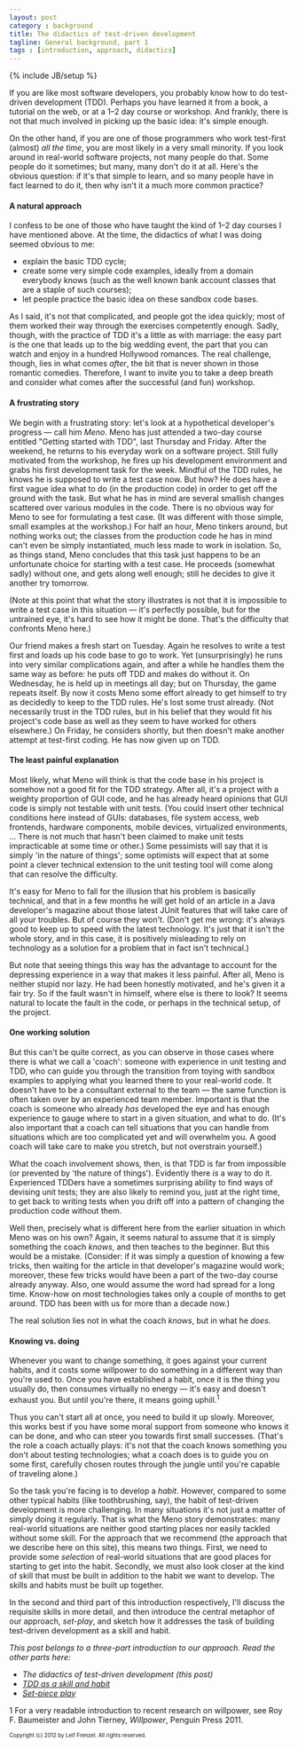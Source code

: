 ```yaml
---
layout: post
category : background
title: The didactics of test-driven development
tagline: General background, part 1
tags : [introduction, approach, didactics]
---
```

{% include JB/setup %}

If you are like most software developers, you probably know how to do 
test-driven development (TDD). Perhaps you have learned it from a book, a
tutorial on the web, or at a 1&ndash;2 day course or workshop. And frankly,
there is not that much involved in picking up the basic idea: it's simple 
enough.

On the other hand, if you are one of those programmers who work test-first
(almost) _all the time_, you are most likely in a very small minority. If you
look around in real-world software projects, not many people do that. Some
people do it sometimes; but many, many don't do it at all. Here's the obvious
question: if it's that simple to learn, and so many people have in fact 
learned to do it, then why isn't it a much more common practice?


#### A natural approach

I confess to be one of those who have taught the kind of 1&ndash;2 day courses
I have mentioned above. At the time, the didactics of what I was doing seemed
obvious to me:

<ul>
  <li>explain the basic TDD cycle;</li>
  <li>create some very simple code examples, ideally from a domain everybody
  knows (such as the well known bank account classes that are a staple of
  such courses);</li>
  <li>let people practice the basic idea on these sandbox code bases.</li>
</ul>

As I said, it's not that complicated, and people got the idea quickly; most
of them worked their way through the exercises competently enough. Sadly,
though, with the practice of TDD it's a little as with marriage: the easy part
is the one that leads up to the big wedding event, the part that you can watch
and enjoy in a hundred Hollywood romances. The real challenge, though, lies
in what comes _after_, the bit that is never shown in those romantic comedies. 
Therefore, I want to invite you to take a deep breath and consider what comes
after the successful (and fun) workshop.


#### A frustrating story

We begin with a frustrating story: let's look at a hypothetical developer's
progress &mdash; call him _Meno_. Meno has just attended a two-day course
entitled "Getting started with TDD", last Thursday and Friday. After the
weekend, he returns to his everyday work on a software project. Still fully
motivated from the workshop, he fires up his development environment and grabs
his first development task for the week. Mindful of the TDD rules, he knows he
is supposed to write a test case now. But how? He does have a first vague idea
what to do (in the production code) in order to get off the ground with the
task. But what he has in mind are several smallish changes scattered over 
various modules in the code. There is no obvious way for Meno to see for
formulating a test case. (It was different with those simple, small examples
at the workshop.) For half an hour, Meno tinkers around, but nothing works 
out; the classes from the production code he has in mind can't even be simply
instantiated, much less made to work in isolation. So, as things stand, Meno
concludes that this task just happens to be an unfortunate choice for starting
with a test case. He proceeds (somewhat sadly) without one, and gets along well
enough; still he decides to give it another try tomorrow.

(Note at this point that what the story illustrates is not that it is 
impossible to write a test case in this situation &mdash; it's perfectly 
possible, but for the untrained eye, it's hard to see how it might be done.
That's the difficulty that confronts Meno here.)

Our friend makes a fresh start on Tuesday. Again he resolves to write a test
first and loads up his code base to go to work. Yet (unsurprisingly) he runs
into very similar complications again, and after a while he handles them the
same way as before: he puts off TDD and makes do without it. On Wednesday, he
is held up in meetings all day; but on Thursday, the game repeats itself. By
now it costs Meno some effort already to get himself to try as decidedly to
keep to the TDD rules. He's lost some trust already. (Not necessarily trust in
the TDD rules, but in his belief that they would fit his project's code base
as well as they seem to have worked for others elsewhere.)  On Friday, he
considers shortly, but then doesn't make another attempt at test-first coding.
He has now given up on TDD.


#### The least painful explanation

Most likely, what Meno will think is that the code base in his project is
somehow not a good fit for the TDD strategy. After all, it's a project with
a weighty proportion of GUI code, and he has already heard opinions that GUI
code is simply not testable with unit tests. (You could insert other technical
conditions here instead of GUIs: databases, file system access, web frontends,
hardware components, mobile devices, virtualized environments, ... There is
not much that hasn't been claimed to make unit tests impracticable at some
time or other.) Some pessimists will say that it is simply 'in the nature of
things'; some optimists will expect that at some point a clever technical
extension to the unit testing tool will come along that can resolve the
difficulty.

It's easy for Meno to fall for the illusion that his problem is basically
technical, and that in a few months he will get hold of an article in a 
Java developer's magazine about those latest JUnit features that will take
care of all your troubles. But of course they won't. (Don't get me wrong: it's
always good to keep up to speed with the latest technology. It's just that it
isn't the whole story, and in this case, it is positively misleading to rely
on technology as a solution for a problem that in fact isn't technical.)

But note that seeing things this way has the advantage to account for the
depressing experience in a way that makes it less painful. After all, Meno is
neither stupid nor lazy. He had been honestly motivated, and he's given it a
fair try. So if the fault wasn't in himself, where else is there to look? It
seems natural to locate the fault in the code, or perhaps in the technical
setup, of the project.


#### One working solution

But this can't be quite correct, as you can observe in those cases where there
is what we call a 'coach': someone with experience in unit testing and TDD, who
can guide you through the transition from toying with sandbox examples to 
applying what you learned there to your real-world code. It doesn't have to
be a consultant external to the team &mdash; the same function is often taken
over by an experienced team member. Important is that the coach is someone who
already _has_ developed the eye and has enough experience to gauge where to 
start in a given situation, and what to do. (It's also important that a coach
can tell situations that you can handle from situations which are too 
complicated yet and will overwhelm you. A good coach will take care to make
you stretch, but not overstrain yourself.)

What the coach involvement shows, then, is that TDD is far from impossible (or
prevented by 'the nature of things'). Evidently there _is_ a way to do it. 
Experienced TDDers have a sometimes surprising ability to find ways of devising
unit tests; they are also likely to remind you, just at the right time, to get
back to writing tests when you drift off into a pattern of changing the
production code without them. 

Well then, precisely what is different here from the earlier situation in which
Meno was on his own? Again, it seems natural to assume that it is simply 
something the coach _knows_, and then teaches to the beginner. But this would 
be a mistake. (Consider: if it was simply a question of knowing a few tricks, 
then waiting for the article in that developer's magazine would work; moreover,
these few tricks would have been a part of the two-day course already anyway. 
Also, one would assume the word had spread for a long time. Know-how on most 
technologies takes only a couple of months to get around. TDD has been with us
for more than a decade now.) 

The real solution lies not in what the coach _knows_, but in what he _does_.


#### Knowing vs. doing

Whenever you want to change something, it goes against your current habits,
and it costs some willpower to do something in a different way than you're
used to. Once you have established a habit, once it is the thing you usually 
do, then consumes virtually no energy &mdash; it's easy and doesn't exhaust
you. But until you're there, it means going uphill.<sup>1</sup>

Thus you can't start all at once, you need to build it up slowly. Moreover,
this works best if you have some moral support from someone who knows it can
be done, and who can steer you towards first small successes. (That's the role
a coach actually plays: it's not that the coach knows something you don't 
about testing technologies; what a coach does is to guide you on some first,
carefully chosen routes through the jungle until you're capable of traveling
alone.)

So the task you're facing is to develop a _habit_. However, compared to some
other typical habits (like toothbrushing, say), the habit of test-driven 
development is more challenging. In many situations it's not just a matter of
simply doing it regularly. That is what the Meno story demonstrates: many
real-world situations are neither good starting places nor easily tackled 
without some skill. For the approach that we recommend (the approach that we 
describe here on this site), this means two things. First, we need to provide
some _selection_ of real-world situations that are good places for starting to
get into the habit. Secondly, we must also look closer at the kind of skill 
that must be built in addition to the habit we want to develop. The skills and 
habits must be built up together.

In the second and third part of this introduction respectively, I'll discuss
the requisite skills in more detail, and then introduce the central metaphor
of our approach, _set-play_, and sketch how it addresses the task of building
test-driven development as a skill and habit.


_This post belongs to a three-part introduction to our approach. Read the
other parts here:_

*   _The didactics of test-driven development (this post)_ 
*   [_TDD as a skill and habit_](http://andrena.github.com/reality-tdd/background/2012/07/11/skills-and-habits/)
*   [_Set-piece play_](http://andrena.github.com/reality-tdd/background/2012/07/10/set-play/)

1 For a very readable introduction to recent research on willpower, 
see Roy F. Baumeister and John Tierney, _Willpower_, Penguin Press 2011.

<sub><sup>Copyright (c) 2012 by Leif Frenzel. All rights reserved.</sup></sub>